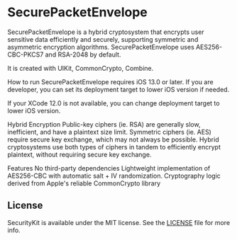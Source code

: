 # SecurePacketEnvelope
SecurePacketEnvelope is a hybrid cryptosystem that encrypts user sensitive data efficiently and securely, supporting symmetric and asymmetric encryption algorithms. SecurePacketEnvelope uses AES256-CBC-PKCS7 and RSA-2048 by default.

It is created with UIKit, CommonCrypto, Combine.

How to run
SecurePacketEnvelope requires iOS 13.0 or later. If you are developer, you can set its deployment target to lower iOS version if needed.

If your XCode 12.0 is not available, you can change deployment target to lower iOS version.

Hybrid Encryption
Public-key ciphers (ie. RSA) are generally slow, inefficient, and have a plaintext size limit. Symmetric ciphers (ie. AES) require secure key exchange, which may not always be possible. Hybrid cryptosystems use both types of ciphers in tandem to efficiently encrypt plaintext, without requiring secure key exchange.

Features
No third-party dependencies
Lightweight implementation of AES256-CBC with automatic salt + IV randomization.
Cryptography logic derived from Apple's reliable CommonCrypto library

## License

SecurityKit is available under the MIT license. See the [LICENSE](LICENSE) file for more info.
